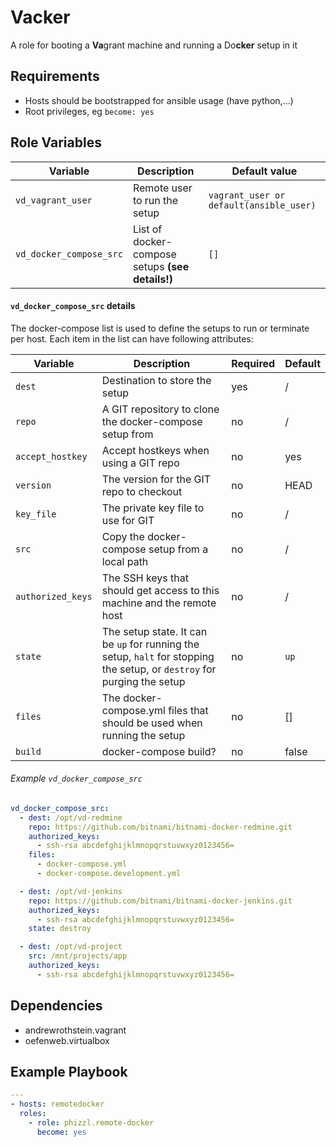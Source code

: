 # Vacker
A role for booting a **Va**grant machine and running a Do**cker** setup in it 

## Requirements
- Hosts should be bootstrapped for ansible usage (have python,...)
- Root privileges, eg `become: yes`

## Role Variables

| Variable | Description | Default value |
|----------|-------------|---------------|
| `vd_vagrant_user` | Remote user to run the setup | `vagrant_user or default(ansible_user)` |
| `vd_docker_compose_src`| List of docker-compose setups **(see details!)**  | `[]` |


#### `vd_docker_compose_src` details

The docker-compose list is used to define the setups to run or terminate per host.   Each item in
the list can have following attributes:

| Variable | Description | Required | Default |
|----------|-------------|----------|---------|
| `dest` | Destination to store the setup | yes | / |
| `repo` | A GIT repository to clone the docker-compose setup from | no | / |
| `accept_hostkey` | Accept hostkeys when using a GIT repo | no | yes |
| `version` | The version for the GIT repo to checkout | no | HEAD |
| `key_file` | The private key file to use for GIT | no | / |
| `src` | Copy the docker-compose setup from a local path | no | / |
| `authorized_keys` | The SSH keys that should get access to this machine and the remote host | no | / |
| `state` | The setup state. It can be `up` for running the setup, `halt` for stopping the setup, or `destroy` for purging the setup | no | `up` |
| `files` | The docker-compose.yml files that should be used when running the setup  | no | [] |
| `build` | docker-compose build?  | no | false |

###### Example `vd_docker_compose_src`

```yaml
vd_docker_compose_src:
  - dest: /opt/vd-redmine
    repo: https://github.com/bitnami/bitnami-docker-redmine.git
    authorized_keys:
      - ssh-rsa abcdefghijklmnopqrstuvwxyz0123456=
    files:
      - docker-compose.yml
      - docker-compose.development.yml

  - dest: /opt/vd-jenkins
    repo: https://github.com/bitnami/bitnami-docker-jenkins.git
    authorized_keys:
      - ssh-rsa abcdefghijklmnopqrstuvwxyz0123456=
    state: destroy

  - dest: /opt/vd-project
    src: /mnt/projects/app
    authorized_keys:
      - ssh-rsa abcdefghijklmnopqrstuvwxyz0123456=
```

## Dependencies

* andrewrothstein.vagrant
* oefenweb.virtualbox

## Example Playbook  

```yaml
---
- hosts: remotedocker
  roles:
    - role: phizzl.remote-docker
      become: yes
```